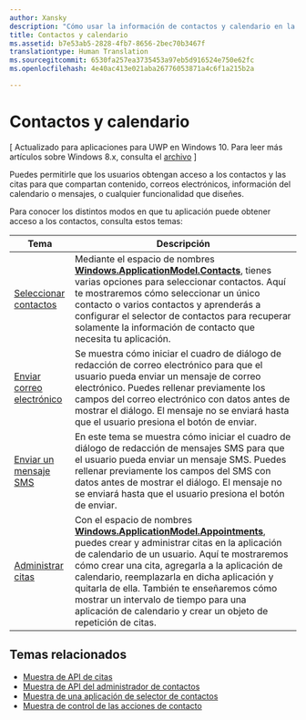 ```yaml
---
author: Xansky
description: "Cómo usar la información de contactos y calendario en la aplicación para UWP."
title: Contactos y calendario
ms.assetid: b7e53ab5-2828-4fb7-8656-2bec70b3467f
translationtype: Human Translation
ms.sourcegitcommit: 6530fa257ea3735453a97eb5d916524e750e62fc
ms.openlocfilehash: 4e40ac413e021aba26776053871a4c6f1a215b2a

---
```


# Contactos y calendario

\[ Actualizado para aplicaciones para UWP en Windows 10. Para leer más artículos sobre Windows 8.x, consulta el [archivo](http://go.microsoft.com/fwlink/p/?linkid=619132) \]

Puedes permitirle que los usuarios obtengan acceso a los contactos y las citas para que compartan contenido, correos electrónicos, información del calendario o mensajes, o cualquier funcionalidad que diseñes.

Para conocer los distintos modos en que tu aplicación puede obtener acceso a los contactos, consulta estos temas:

| Tema | Descripción |
|-------|-------------|
| [Seleccionar contactos](selecting-contacts.md) | Mediante el espacio de nombres [<strong>Windows.ApplicationModel.Contacts</strong>](https://msdn.microsoft.com/library/windows/apps/BR225002), tienes varias opciones para seleccionar contactos. Aquí te mostraremos cómo seleccionar un único contacto o varios contactos y aprenderás a configurar el selector de contactos para recuperar solamente la información de contacto que necesita tu aplicación. | 
| [Enviar correo electrónico](sending-email.md) | Se muestra cómo iniciar el cuadro de diálogo de redacción de correo electrónico para que el usuario pueda enviar un mensaje de correo electrónico. Puedes rellenar previamente los campos del correo electrónico con datos antes de mostrar el diálogo. El mensaje no se enviará hasta que el usuario presiona el botón de enviar. |
| [Enviar un mensaje SMS](sending-an-sms-message.md) | En este tema se muestra cómo iniciar el cuadro de diálogo de redacción de mensajes SMS para que el usuario pueda enviar un mensaje SMS. Puedes rellenar previamente los campos del SMS con datos antes de mostrar el diálogo. El mensaje no se enviará hasta que el usuario presiona el botón de enviar. |
| [Administrar citas](managing-appointments.md) | Con el espacio de nombres [<strong>Windows.ApplicationModel.Appointments</strong>](https://msdn.microsoft.com/library/windows/apps/Dn263359), puedes crear y administrar citas en la aplicación de calendario de un usuario. Aquí te mostraremos cómo crear una cita, agregarla a la aplicación de calendario, reemplazarla en dicha aplicación y quitarla de ella. También te enseñaremos cómo mostrar un intervalo de tiempo para una aplicación de calendario y crear un objeto de repetición de citas. |

 

## Temas relacionados

* [Muestra de API de citas](http://go.microsoft.com/fwlink/p/?linkid=309836)
* [Muestra de API del administrador de contactos](http://go.microsoft.com/fwlink/p/?LinkID=310079)
* [Muestra de una aplicación de selector de contactos](http://go.microsoft.com/fwlink/p/?linkid=231575)
* [Muestra de control de las acciones de contacto](http://go.microsoft.com/fwlink/p/?LinkID=320151)






<!--HONumber=Jun16_HO4-->



